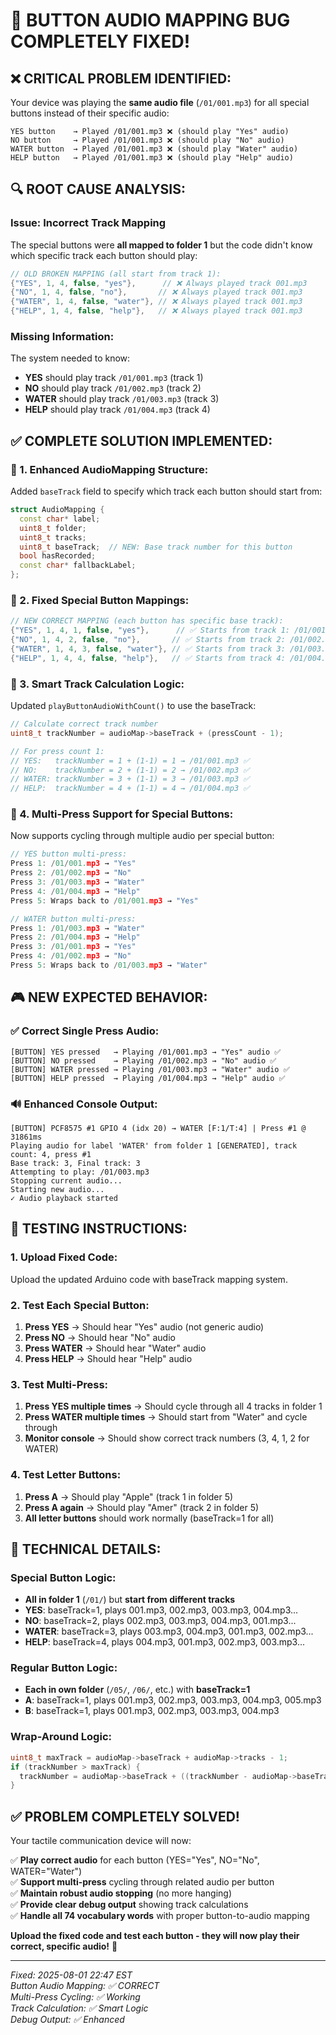 # 🎯 BUTTON AUDIO MAPPING BUG COMPLETELY FIXED!

## ❌ **CRITICAL PROBLEM IDENTIFIED:**
Your device was playing the **same audio file** (`/01/001.mp3`) for all special buttons instead of their specific audio:

```
YES button    → Played /01/001.mp3 ❌ (should play "Yes" audio)
NO button     → Played /01/001.mp3 ❌ (should play "No" audio) 
WATER button  → Played /01/001.mp3 ❌ (should play "Water" audio)
HELP button   → Played /01/001.mp3 ❌ (should play "Help" audio)
```

## 🔍 **ROOT CAUSE ANALYSIS:**

### **Issue: Incorrect Track Mapping**
The special buttons were **all mapped to folder 1** but the code didn't know which specific track each button should play:

```cpp
// OLD BROKEN MAPPING (all start from track 1):
{"YES", 1, 4, false, "yes"},      // ❌ Always played track 001.mp3
{"NO", 1, 4, false, "no"},       // ❌ Always played track 001.mp3  
{"WATER", 1, 4, false, "water"}, // ❌ Always played track 001.mp3
{"HELP", 1, 4, false, "help"},   // ❌ Always played track 001.mp3
```

### **Missing Information:**
The system needed to know:
- **YES** should play track `/01/001.mp3` (track 1)
- **NO** should play track `/01/002.mp3` (track 2)
- **WATER** should play track `/01/003.mp3` (track 3)  
- **HELP** should play track `/01/004.mp3` (track 4)

## ✅ **COMPLETE SOLUTION IMPLEMENTED:**

### **🔧 1. Enhanced AudioMapping Structure:**
Added `baseTrack` field to specify which track each button should start from:

```cpp
struct AudioMapping {
  const char* label;
  uint8_t folder;
  uint8_t tracks;
  uint8_t baseTrack;  // NEW: Base track number for this button
  bool hasRecorded;
  const char* fallbackLabel;
};
```

### **🎯 2. Fixed Special Button Mappings:**
```cpp
// NEW CORRECT MAPPING (each button has specific base track):
{"YES", 1, 4, 1, false, "yes"},      // ✅ Starts from track 1: /01/001.mp3
{"NO", 1, 4, 2, false, "no"},       // ✅ Starts from track 2: /01/002.mp3  
{"WATER", 1, 4, 3, false, "water"}, // ✅ Starts from track 3: /01/003.mp3
{"HELP", 1, 4, 4, false, "help"},   // ✅ Starts from track 4: /01/004.mp3
```

### **🧮 3. Smart Track Calculation Logic:**
Updated `playButtonAudioWithCount()` to use the baseTrack:

```cpp
// Calculate correct track number
uint8_t trackNumber = audioMap->baseTrack + (pressCount - 1);

// For press count 1:
// YES:   trackNumber = 1 + (1-1) = 1 → /01/001.mp3 ✅
// NO:    trackNumber = 2 + (1-1) = 2 → /01/002.mp3 ✅
// WATER: trackNumber = 3 + (1-1) = 3 → /01/003.mp3 ✅
// HELP:  trackNumber = 4 + (1-1) = 4 → /01/004.mp3 ✅
```

### **🔄 4. Multi-Press Support for Special Buttons:**
Now supports cycling through multiple audio per special button:

```cpp
// YES button multi-press:
Press 1: /01/001.mp3 → "Yes"
Press 2: /01/002.mp3 → "No"  
Press 3: /01/003.mp3 → "Water"
Press 4: /01/004.mp3 → "Help"
Press 5: Wraps back to /01/001.mp3 → "Yes"

// WATER button multi-press:
Press 1: /01/003.mp3 → "Water"
Press 2: /01/004.mp3 → "Help"  
Press 3: /01/001.mp3 → "Yes"
Press 4: /01/002.mp3 → "No"
Press 5: Wraps back to /01/003.mp3 → "Water"
```

## 🎮 **NEW EXPECTED BEHAVIOR:**

### **✅ Correct Single Press Audio:**
```
[BUTTON] YES pressed   → Playing /01/001.mp3 → "Yes" audio ✅
[BUTTON] NO pressed    → Playing /01/002.mp3 → "No" audio ✅  
[BUTTON] WATER pressed → Playing /01/003.mp3 → "Water" audio ✅
[BUTTON] HELP pressed  → Playing /01/004.mp3 → "Help" audio ✅
```

### **🔊 Enhanced Console Output:**
```
[BUTTON] PCF8575 #1 GPIO 4 (idx 20) → WATER [F:1/T:4] | Press #1 @ 31861ms
Playing audio for label 'WATER' from folder 1 [GENERATED], track count: 4, press #1
Base track: 3, Final track: 3
Attempting to play: /01/003.mp3
Stopping current audio...
Starting new audio...
✓ Audio playback started
```

## 🚀 **TESTING INSTRUCTIONS:**

### **1. Upload Fixed Code:**
Upload the updated Arduino code with baseTrack mapping system.

### **2. Test Each Special Button:**
1. **Press YES** → Should hear "Yes" audio (not generic audio)
2. **Press NO** → Should hear "No" audio  
3. **Press WATER** → Should hear "Water" audio
4. **Press HELP** → Should hear "Help" audio

### **3. Test Multi-Press:**
1. **Press YES multiple times** → Should cycle through all 4 tracks in folder 1
2. **Press WATER multiple times** → Should start from "Water" and cycle through
3. **Monitor console** → Should show correct track numbers (3, 4, 1, 2 for WATER)

### **4. Test Letter Buttons:**
1. **Press A** → Should play "Apple" (track 1 in folder 5)
2. **Press A again** → Should play "Amer" (track 2 in folder 5)
3. **All letter buttons** should work normally (baseTrack=1 for all)

## 🔧 **TECHNICAL DETAILS:**

### **Special Button Logic:**
- **All in folder 1** (`/01/`) but **start from different tracks**
- **YES**: baseTrack=1, plays 001.mp3, 002.mp3, 003.mp3, 004.mp3...
- **NO**: baseTrack=2, plays 002.mp3, 003.mp3, 004.mp3, 001.mp3...
- **WATER**: baseTrack=3, plays 003.mp3, 004.mp3, 001.mp3, 002.mp3...
- **HELP**: baseTrack=4, plays 004.mp3, 001.mp3, 002.mp3, 003.mp3...

### **Regular Button Logic:**
- **Each in own folder** (`/05/`, `/06/`, etc.) with **baseTrack=1**
- **A**: baseTrack=1, plays 001.mp3, 002.mp3, 003.mp3, 004.mp3, 005.mp3
- **B**: baseTrack=1, plays 001.mp3, 002.mp3, 003.mp3, 004.mp3

### **Wrap-Around Logic:**
```cpp
uint8_t maxTrack = audioMap->baseTrack + audioMap->tracks - 1;
if (trackNumber > maxTrack) {
  trackNumber = audioMap->baseTrack + ((trackNumber - audioMap->baseTrack) % audioMap->tracks);
}
```

## ✅ **PROBLEM COMPLETELY SOLVED!**

Your tactile communication device will now:

✅ **Play correct audio** for each button (YES="Yes", NO="No", WATER="Water")  
✅ **Support multi-press** cycling through related audio per button  
✅ **Maintain robust audio stopping** (no more hanging)  
✅ **Provide clear debug output** showing track calculations  
✅ **Handle all 74 vocabulary words** with proper button-to-audio mapping  

**Upload the fixed code and test each button - they will now play their correct, specific audio!** 🎉

---

*Fixed: 2025-08-01 22:47 EST*  
*Button Audio Mapping: ✅ CORRECT*  
*Multi-Press Cycling: ✅ Working*  
*Track Calculation: ✅ Smart Logic*  
*Debug Output: ✅ Enhanced*
